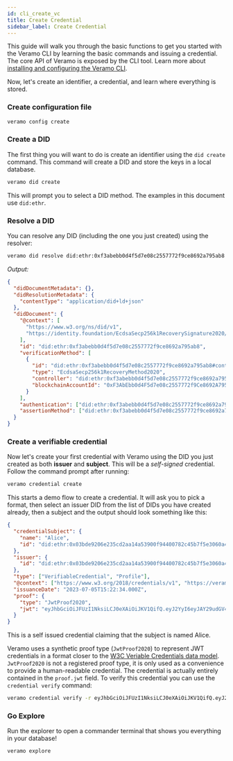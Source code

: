 ```yaml
---
id: cli_create_vc
title: Create Credential
sidebar_label: Create Credential
---
```


This guide will walk you through the basic functions to get you started with the Veramo CLI by learning the basic
commands and issuing a credential. The core API of Veramo is exposed by the CLI tool. Learn more
about [installing and configuring the Veramo CLI](../veramo_agent/cli_tool.md).

Now, let's create an identifier, a credential, and learn where everything is stored.

### Create configuration file

```bash
veramo config create
```

### Create a DID

The first thing you will want to do is create an identifier using the `did create` command. This command will create a
DID and store the keys in a local database.

```bash
veramo did create
```

This will prompt you to select a DID method. The examples in this document use `did:ethr`.

### Resolve a DID

You can resolve any DID (including the one you just created) using the resolver:

```bash
veramo did resolve did:ethr:0xf3abebb0d4f5d7e08c2557772f9ce8692a795ab8
```

_Output:_

```json
{
  "didDocumentMetadata": {},
  "didResolutionMetadata": {
    "contentType": "application/did+ld+json"
  },
  "didDocument": {
    "@context": [
      "https://www.w3.org/ns/did/v1",
      "https://identity.foundation/EcdsaSecp256k1RecoverySignature2020/lds-ecdsa-secp256k1-recovery2020-0.0.jsonld"
    ],
    "id": "did:ethr:0xf3abebb0d4f5d7e08c2557772f9ce8692a795ab8",
    "verificationMethod": [
      {
        "id": "did:ethr:0xf3abebb0d4f5d7e08c2557772f9ce8692a795ab8#controller",
        "type": "EcdsaSecp256k1RecoveryMethod2020",
        "controller": "did:ethr:0xf3abebb0d4f5d7e08c2557772f9ce8692a795ab8",
        "blockchainAccountId": "0xF3AbEbb0d4F5d7e08c2557772f9Ce8692A795ab8@eip155:1"
      }
    ],
    "authentication": ["did:ethr:0xf3abebb0d4f5d7e08c2557772f9ce8692a795ab8#controller"],
    "assertionMethod": ["did:ethr:0xf3abebb0d4f5d7e08c2557772f9ce8692a795ab8#controller"]
  }
}
```

### Create a verifiable credential

Now let's create your first credential with Veramo using the DID you just created as both **issuer** and **subject**.
This will be a _self-signed_ credential. Follow the command prompt after running:

```bash
veramo credential create
```

This starts a demo flow to create a credential. It will ask you to pick a format, then select an issuer DID from the
list of DIDs you have created already, then a subject and the output should look something like this:

```json
{
  "credentialSubject": {
    "name": "Alice",
    "id": "did:ethr:0x03bde9206e235cd2aa14a53900f94400782c45b7f5e3060a4d845fe77a23145807"
  },
  "issuer": {
    "id": "did:ethr:0x03bde9206e235cd2aa14a53900f94400782c45b7f5e3060a4d845fe77a23145807"
  },
  "type": ["VerifiableCredential", "Profile"],
  "@context": ["https://www.w3.org/2018/credentials/v1", "https://veramo.io/contexts/profile/v1"],
  "issuanceDate": "2023-07-05T15:22:34.000Z",
  "proof": {
    "type": "JwtProof2020",
    "jwt": "eyJhbGciOiJFUzI1NksiLCJ0eXAiOiJKV1QifQ.eyJ2YyI6eyJAY29udGV4dCI6WyJodHRwczovL3d3dy53My5vcmcvMjAxOC9jcmVkZW50aWFscy92MSIsImh0dHBzOi8vdmVyYW1vLmlvL2NvbnRleHRzL3Byb2ZpbGUvdjEiXSwidHlwZSI6WyJWZXJpZmlhYmxlQ3JlZGVudGlhbCIsIlByb2ZpbGUiXSwiY3JlZGVudGlhbFN1YmplY3QiOnsibmFtZSI6IkFsaWNlIn19LCJzdWIiOiJkaWQ6ZXRocjoweDAzYmRlOTIwNmUyMzVjZDJhYTE0YTUzOTAwZjk0NDAwNzgyYzQ1YjdmNWUzMDYwYTRkODQ1ZmU3N2EyMzE0NTgwNyIsIm5iZiI6MTY4ODU3MDU1NCwiaXNzIjoiZGlkOmV0aHI6MHgwM2JkZTkyMDZlMjM1Y2QyYWExNGE1MzkwMGY5NDQwMDc4MmM0NWI3ZjVlMzA2MGE0ZDg0NWZlNzdhMjMxNDU4MDcifQ.4Hmh8EAKZtRD_AtdTGK2FNbrjIzcDQVJaB9mv7kHaYUgHrIzWTrIqTesIUEljBKx3vW9qqGyG-qNT-k_RElCtA"
  }
}
```

This is a self issued credential claiming that the subject is named Alice.

Veramo uses a synthetic proof type (`JwtProof2020`) to represent JWT credentials in a format closer to
the [W3C Veriable Credentials data model](https://www.w3.org/TR/vc-data-model/). `JwtProof2020` is not a registered
proof type, it is only used as a convenience to provide a human-readable credential.
The credential is actually entirely contained in the `proof.jwt` field.
To verify this credential you can use the `credential verify` command:

```bash
veramo credential verify -r eyJhbGciOiJFUzI1NksiLCJ0eXAiOiJKV1QifQ.eyJ2YyI6eyJAY29udGV4dCI6WyJodHRwczovL3d3dy53My5vcmcvMjAxOC9jcmVkZW50aWFscy92MSIsImh0dHBzOi8vdmVyYW1vLmlvL2NvbnRleHRzL3Byb2ZpbGUvdjEiXSwidHlwZSI6WyJWZXJpZmlhYmxlQ3JlZGVudGlhbCIsIlByb2ZpbGUiXSwiY3JlZGVudGlhbFN1YmplY3QiOnsibmFtZSI6IkFsaWNlIn19LCJzdWIiOiJkaWQ6ZXRocjoweDAzYmRlOTIwNmUyMzVjZDJhYTE0YTUzOTAwZjk0NDAwNzgyYzQ1YjdmNWUzMDYwYTRkODQ1ZmU3N2EyMzE0NTgwNyIsIm5iZiI6MTY4ODU3MDU1NCwiaXNzIjoiZGlkOmV0aHI6MHgwM2JkZTkyMDZlMjM1Y2QyYWExNGE1MzkwMGY5NDQwMDc4MmM0NWI3ZjVlMzA2MGE0ZDg0NWZlNzdhMjMxNDU4MDcifQ.4Hmh8EAKZtRD_AtdTGK2FNbrjIzcDQVJaB9mv7kHaYUgHrIzWTrIqTesIUEljBKx3vW9qqGyG-qNT-k_RElCtA
```

### Go Explore

Run the explorer to open a commander terminal that shows you everything in your database!

```
veramo explore
```
